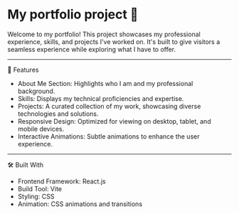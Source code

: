 # My portfolio project 🌷

Welcome to my portfolio! This project showcases my professional experience, skills, and projects I've worked on. It's built to give visitors a seamless experience while exploring what I have to offer.

----------------------------------------------
🚀 Features

* About Me Section: Highlights who I am and my professional background.
* Skills: Displays my technical proficiencies and expertise.
* Projects: A curated collection of my work, showcasing diverse technologies and solutions.
* Responsive Design: Optimized for viewing on desktop, tablet, and mobile devices.
* Interactive Animations: Subtle animations to enhance the user experience.
----------------------------------------------------------------------------

🛠️ Built With

- Frontend Framework: React.js
- Build Tool: Vite
- Styling: CSS
- Animation: CSS animations and transitions


  
